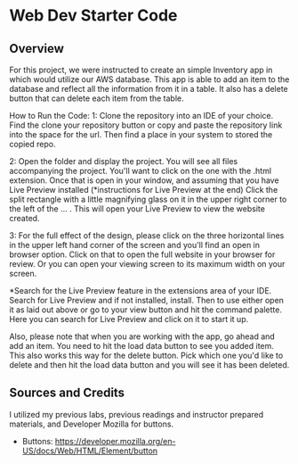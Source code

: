 # Web Dev Starter Code

## Overview

For this project, we were instructed to create an simple Inventory app in which would utilize our AWS database. This app is able to add an item to the database and reflect all the information from it in a table. It also has a delete button that can delete each item from the table.

How to Run the Code: 1: Clone the repository into an IDE of your choice. Find the clone your repository button or copy and paste the repository link into the space for the url. Then find a place in your system to stored the copied repo.

2: Open the folder and display the project. You will see all files accompanying the project. You'll want to click on the one with the .html extension. Once that is open in your window, and assuming that you have Live Preview installed (*instructions for Live Preview at the end) Click the split rectangle with a little magnifying glass on it in the upper right corner to the left of the ... . This will open your Live Preview to view the website created.

3: For the full effect of the design, please click on the three horizontal lines in the upper left hand corner of the screen and you'll find an open in browser option. Click on that to open the full website in your browser for review. Or you can open your viewing screen to its maximum width on your screen.

*Search for the Live Preview feature in the extensions area of your IDE. Search for Live Preview and if not installed, install. Then to use either open it as laid out above or go to your view button and hit the command palette. Here you can search for Live Preview and click on it to start it up.

Also, please note that when you are working with the app, go ahead and add an item. You need to hit the load data button to see you added item. This also works this way for the delete button. Pick which one you'd like to delete and then hit the load data button and you will see it has been deleted. 

## Sources and Credits

I utilized my previous labs, previous readings and instructor prepared materials, and Developer Mozilla for buttons.
- Buttons: https://developer.mozilla.org/en-US/docs/Web/HTML/Element/button